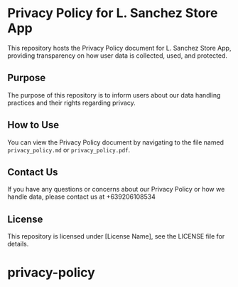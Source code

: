 # Privacy Policy for L. Sanchez Store App

This repository hosts the Privacy Policy document for L. Sanchez Store App, providing transparency on how user data is collected, used, and protected.

## Purpose

The purpose of this repository is to inform users about our data handling practices and their rights regarding privacy.

## How to Use

You can view the Privacy Policy document by navigating to the file named `privacy_policy.md` or `privacy_policy.pdf`.

## Contact Us

If you have any questions or concerns about our Privacy Policy or how we handle data, please contact us at +639206108534

## License

This repository is licensed under [License Name], see the LICENSE file for details.
# privacy-policy
